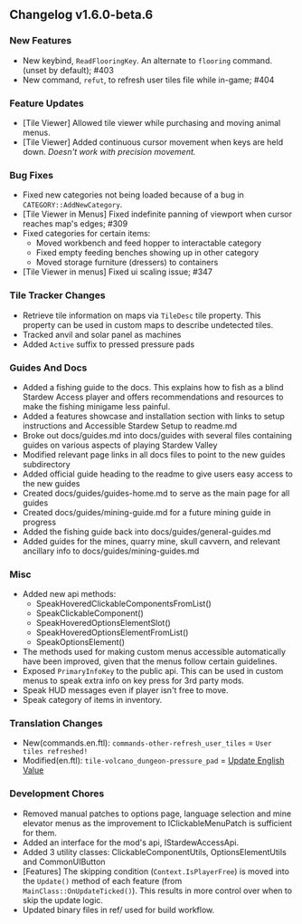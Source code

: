 ## Changelog v1.6.0-beta.6

### New Features

- New keybind, `ReadFlooringKey`. An alternate to `flooring` command. (unset by default); #403
- New command, `refut`, to refresh user tiles file while in-game; #404

### Feature Updates

- [Tile Viewer] Allowed tile viewer while purchasing and moving animal menus.
- [Tile Viewer] Added continuous cursor movement when keys are held down. *Doesn't work with precision movement.*

### Bug Fixes

- Fixed new categories not being loaded because of a bug in  `CATEGORY::AddNewCategory`.
- [Tile Viewer in Menus] Fixed indefinite panning of viewport when cursor reaches map's edges; #309
- Fixed categories for certain items:
    - Moved workbench and feed hopper to interactable category
    - Fixed empty feeding benches showing up in other category
    - Moved storage furniture (dressers) to containers
- [Tile Viewer in menus] Fixed ui scaling issue; #347

### Tile Tracker Changes

- Retrieve tile information on maps via `TileDesc` tile property. This property can be used in custom maps to describe undetected tiles.
- Tracked anvil and solar panel as machines
- Added `Active` suffix to pressed pressure pads

### Guides And Docs

- Added a fishing guide to the docs. This explains how to fish as a blind Stardew Access player and offers recommendations and resources to make the fishing minigame less painful.
- Added a features showcase and installation section with links to setup instructions and Accessible Stardew Setup to readme.md
- Broke out docs/guides.md into docs/guides with several files containing guides on various aspects of playing Stardew Valley
- Modified relevant page links in all docs files to point to the new guides subdirectory
- Added official guide heading to the readme to give users easy access to the new guides
- Created docs/guides/guides-home.md to serve as the main page for all guides
- Created docs/guides/mining-guide.md for a future mining guide in progress
- Added the fishing guide back into docs/guides/general-guides.md
- Added guides for the mines, quarry mine, skull cavvern, and relevant ancillary info to docs/guides/mining-guides.md

### Misc

- Added new api methods:
    - SpeakHoveredClickableComponentsFromList()
    - SpeakClickableComponent()
    - SpeakHoveredOptionsElementSlot()
    - SpeakHoveredOptionsElementFromList()
    - SpeakOptionsElement()
- The methods used for making custom menus accessible automatically have been improved, given that the menus follow certain guidelines.
- Exposed `PrimaryInfoKey` to the public api. This can be used in custom menus to speak extra info on key press for 3rd party mods.
- Speak HUD messages even if player isn't free to move.
- Speak category of items in inventory.

### Translation Changes

- New(commands.en.ftl): `commands-other-refresh_user_tiles` = `User tiles refreshed!`
- Modified(en.ftl): `tile-volcano_dungeon-pressure_pad` = [Update English Value](https://github.com/khanshoaib3/stardew-access/blob/2fca1477b37a2671fce4b707c906d9c5b4313ac2/stardew-access/i18n/en.ftl#L246-L249)

### Development Chores

- Removed manual patches to options page, language selection and mine elevator menus as the improvement to IClickableMenuPatch is sufficient for them.
- Added an interface for the mod's api, IStardewAccessApi.
- Added 3 utility classes: ClickableComponentUtils, OptionsElementUtils and CommonUIButton
- [Features] The skipping condition (`Context.IsPlayerFree`) is moved into the `Update()` method of each feature (from `MainClass::OnUpdateTicked()`). This results in more control over when to skip the update logic.
- Updated binary files in ref/ used for build workflow.

